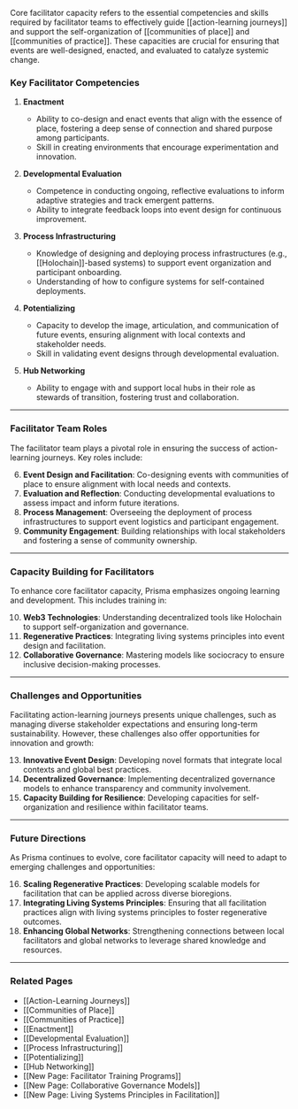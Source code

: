 
Core facilitator capacity refers to the essential competencies and skills required by facilitator teams to effectively guide [[action-learning journeys]] and support the self-organization of [[communities of place]] and [[communities of practice]]. These capacities are crucial for ensuring that events are well-designed, enacted, and evaluated to catalyze systemic change.

### **Key Facilitator Competencies**
1. **Enactment**  
   - Ability to co-design and enact events that align with the essence of place, fostering a deep sense of connection and shared purpose among participants.
   - Skill in creating environments that encourage experimentation and innovation.

2. **Developmental Evaluation**  
   - Competence in conducting ongoing, reflective evaluations to inform adaptive strategies and track emergent patterns.
   - Ability to integrate feedback loops into event design for continuous improvement.

3. **Process Infrastructuring**  
   - Knowledge of designing and deploying process infrastructures (e.g., [[Holochain]]-based systems) to support event organization and participant onboarding.
   - Understanding of how to configure systems for self-contained deployments.

4. **Potentializing**  
   - Capacity to develop the image, articulation, and communication of future events, ensuring alignment with local contexts and stakeholder needs.
   - Skill in validating event designs through developmental evaluation.

5. **Hub Networking**  
   - Ability to engage with and support local hubs in their role as stewards of transition, fostering trust and collaboration.

---

### **Facilitator Team Roles**
The facilitator team plays a pivotal role in ensuring the success of action-learning journeys. Key roles include:

6. **Event Design and Facilitation**: Co-designing events with communities of place to ensure alignment with local needs and contexts.
7. **Evaluation and Reflection**: Conducting developmental evaluations to assess impact and inform future iterations.
8. **Process Management**: Overseeing the deployment of process infrastructures to support event logistics and participant engagement.
9. **Community Engagement**: Building relationships with local stakeholders and fostering a sense of community ownership.

---

### **Capacity Building for Facilitators**
To enhance core facilitator capacity, Prisma emphasizes ongoing learning and development. This includes training in:

10. **Web3 Technologies**: Understanding decentralized tools like Holochain to support self-organization and governance.
11. **Regenerative Practices**: Integrating living systems principles into event design and facilitation.
12. **Collaborative Governance**: Mastering models like sociocracy to ensure inclusive decision-making processes.

---

### **Challenges and Opportunities**
Facilitating action-learning journeys presents unique challenges, such as managing diverse stakeholder expectations and ensuring long-term sustainability. However, these challenges also offer opportunities for innovation and growth:

13. **Innovative Event Design**: Developing novel formats that integrate local contexts and global best practices.
14. **Decentralized Governance**: Implementing decentralized governance models to enhance transparency and community involvement.
15. **Capacity Building for Resilience**: Developing capacities for self-organization and resilience within facilitator teams.

---

### **Future Directions**
As Prisma continues to evolve, core facilitator capacity will need to adapt to emerging challenges and opportunities:

16. **Scaling Regenerative Practices**: Developing scalable models for facilitation that can be applied across diverse bioregions.
17. **Integrating Living Systems Principles**: Ensuring that all facilitation practices align with living systems principles to foster regenerative outcomes.
18. **Enhancing Global Networks**: Strengthening connections between local facilitators and global networks to leverage shared knowledge and resources.

---

### **Related Pages**
- [[Action-Learning Journeys]]  
- [[Communities of Place]]  
- [[Communities of Practice]]  
- [[Enactment]]  
- [[Developmental Evaluation]]  
- [[Process Infrastructuring]]  
- [[Potentializing]]  
- [[Hub Networking]]  
- [[New Page: Facilitator Training Programs]]  
- [[New Page: Collaborative Governance Models]]  
- [[New Page: Living Systems Principles in Facilitation]]  
